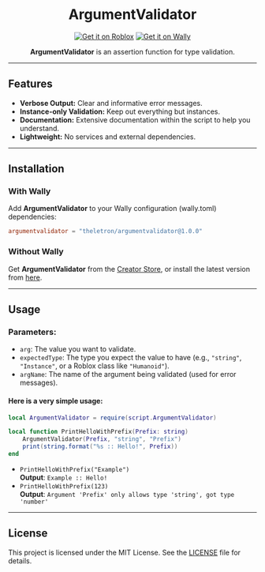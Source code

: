 <div style="text-align: center;">
<h1>ArgumentValidator</h1>

[![Get it on Roblox][mb-get-robloxdev]][link-robloxdev]
[![Get it on Wally][mb-get-wally]][link-wally]
<br>

<b>ArgumentValidator</b> is an assertion function for type validation.

</div>

---

## Features
- **Verbose Output:** Clear and informative error messages.
- **Instance-only Validation:** Keep out everything but instances.
- **Documentation:** Extensive documentation within the script to help you understand.
- **Lightweight:** No services and external dependencies.

---

## Installation
### With Wally
Add **ArgumentValidator** to your Wally configuration (wally.toml) dependencies:
```toml
argumentvalidator = "theletron/argumentvalidator@1.0.0"
```

### Without Wally
Get **ArgumentValidator** from the [Creator Store](link-robloxdev), or install the latest version from [here](repository-latest).

---

## Usage
### **Parameters:**
- `arg`: The value you want to validate.
- `expectedType`: The type you expect the value to have (e.g., `"string"`, `"Instance"`, or a Roblox class like `"Humanoid"`).
- `argName`: The name of the argument being validated (used for error messages).

#### **Here is a very simple usage:**
```lua
local ArgumentValidator = require(script.ArgumentValidator)

local function PrintHelloWithPrefix(Prefix: string)
    ArgumentValidator(Prefix, "string", "Prefix")
    print(string.format("%s :: Hello!", Prefix))
end
```

- `PrintHelloWithPrefix("Example")` <br>
**Output**: `Example :: Hello!`
- `PrintHelloWithPrefix(123)` <br>
**Output**: `Argument 'Prefix' only allows type 'string', got type 'number'`

---

## License
This project is licensed under the MIT License. See the [LICENSE](repository-license) file for details.

[repository-latest]:          https://github.com/Rainstorm-Interactive/ArgumentValidator/releases/latest
[repository-license]:         ./LICENSE

[mb-get-robloxdev]:           https://gist.github.com/cxmeel/0dbc95191f239b631c3874f4ccf114e2/raw/roblox_dev.svg
[mb-get-wally]:               https://gist.github.com/cxmeel/0dbc95191f239b631c3874f4ccf114e2/raw/wally.svg

[link-robloxdev]:             https://create.roblox.com/store/asset/112775194829232/ArgumentValidator
[link-wally]:                 https://wally.run/package/theletron/argumentvalidator